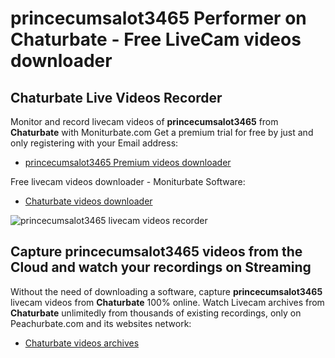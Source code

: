 # princecumsalot3465 Performer on Chaturbate - Free LiveCam videos downloader

## Chaturbate Live Videos Recorder

Monitor and record livecam videos of **princecumsalot3465** from **Chaturbate** with Moniturbate.com
Get a premium trial for free by just and only registering with your Email address:
* [princecumsalot3465 Premium videos downloader](https://moniturbate.com/request-demo-licence-key.html)

Free livecam videos downloader - Moniturbate Software:
* [Chaturbate videos downloader](https://moniturbate.com/moniturbate-download-software.html)

![princecumsalot3465 livecam videos recorder](https://peachurnet.com/templates/moniturbate-software.png)


## Capture princecumsalot3465 videos from the Cloud and watch your recordings on Streaming

Without the need of downloading a software, capture **princecumsalot3465** livecam videos from **Chaturbate** 100% online.
Watch Livecam archives from **Chaturbate** unlimitedly from thousands of existing recordings, only on Peachurbate.com and its websites network:
* [Chaturbate videos archives](https://peachurnet.com/)